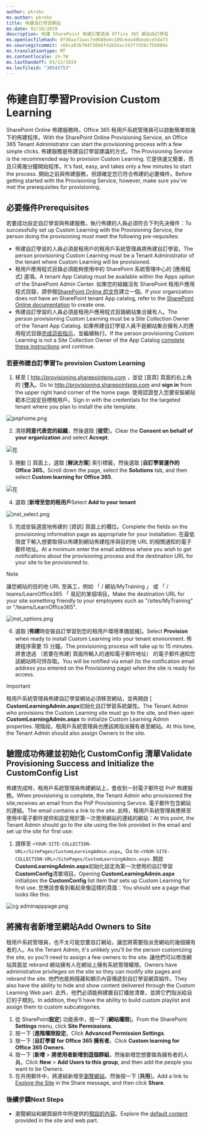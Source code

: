 ```yaml
---
author: pkrebs
ms.author: pkrebs
title: 佈建自訂學習網站
ms.date: 02/10/2019
description: 佈建 SharePoint 佈建引擎透過 Office 365 網站自訂學習
ms.openlocfilehash: 8fd6aa71aac7e0688e4c100c6ea40beabce5da73
ms.sourcegitcommit: c60ca83b784f36b6f41b56ac193f7d58c750984e
ms.translationtype: MT
ms.contentlocale: zh-TW
ms.lasthandoff: 03/12/2019
ms.locfileid: "30543753"
---
```

# <a name="provision-custom-learning"></a><span data-ttu-id="c0d53-103">佈建自訂學習</span><span class="sxs-lookup"><span data-stu-id="c0d53-103">Provision Custom Learning</span></span> 

<span data-ttu-id="c0d53-104">SharePoint Online 佈建服務時，Office 365 租用戶系統管理員可以啟動簡單按幾下的佈建程序。</span><span class="sxs-lookup"><span data-stu-id="c0d53-104">With the SharePoint Online Provisioning Service, an Office 365 Tenant Administrator can start the provisioning process with a few simple clicks.</span></span> <span data-ttu-id="c0d53-105">佈建服務是佈建自訂學習建議的方式。</span><span class="sxs-lookup"><span data-stu-id="c0d53-105">The Provisioning Service is the recommended way to provision Custom Learning.</span></span> <span data-ttu-id="c0d53-106">它是快速又簡單，而且只需幾分鐘開始程序。</span><span class="sxs-lookup"><span data-stu-id="c0d53-106">It's fast, easy, and takes only a few minutes to start the process.</span></span> <span data-ttu-id="c0d53-107">開始之前與佈建服務，但請確定您已符合佈建的必要條件。</span><span class="sxs-lookup"><span data-stu-id="c0d53-107">Before getting started with the Provisioning Service, however, make sure you've met the prerequisites for provisioning.</span></span>

## <a name="prerequisites"></a><span data-ttu-id="c0d53-108">必要條件</span><span class="sxs-lookup"><span data-stu-id="c0d53-108">Prerequisites</span></span>
 
<span data-ttu-id="c0d53-109">若要成功設定自訂學習與佈建服務，執行佈建的人員必須符合下列先決條件：</span><span class="sxs-lookup"><span data-stu-id="c0d53-109">To successfully set up Custom Learning with the Provisioning Service, the person doing the provisioning must meet the following pre-requisites:</span></span> 
 
- <span data-ttu-id="c0d53-110">佈建自訂學習的人員必須是租用戶的租用戶系統管理員將佈建自訂學習。</span><span class="sxs-lookup"><span data-stu-id="c0d53-110">The person provisioning Custom Learning must be a Tenant Administrator of the tenant where Custom Learning will be provisioned.</span></span>  
- <span data-ttu-id="c0d53-111">租用戶應用程式目錄必須能夠使用中的 SharePoint 系統管理中心的 [應用程式] 選項。</span><span class="sxs-lookup"><span data-stu-id="c0d53-111">A tenant App Catalog must be available within the Apps option of the SharePoint Admin Center.</span></span> <span data-ttu-id="c0d53-112">如果您的組織沒有 SharePoint 租用戶應用程式目錄，請參閱[SharePoint Online 的文件](https://docs.microsoft.com/en-us/sharepoint/use-app-catalog)建立一個。</span><span class="sxs-lookup"><span data-stu-id="c0d53-112">If your organization does not have an SharePoint tenant App catalog, refer to the [SharePoint Online documentation](https://docs.microsoft.com/en-us/sharepoint/use-app-catalog) to create one.</span></span>  
- <span data-ttu-id="c0d53-113">佈建自訂學習的人員必須是租用戶應用程式目錄網站集合擁有人。</span><span class="sxs-lookup"><span data-stu-id="c0d53-113">The person provisioning Custom Learning must be a Site Collection Owner of the Tenant App Catalog.</span></span> <span data-ttu-id="c0d53-114">如果佈建自訂學習人員不是網站集合擁有人的應用程式目錄[完成這些指示](addappadmin.md)，並繼續執行。</span><span class="sxs-lookup"><span data-stu-id="c0d53-114">If the person provisioning Custom Learning is not a Site Collection Owner of the App Catalog [complete these instructions](addappadmin.md) and continue.</span></span> 

### <a name="to-provision-custom-learning"></a><span data-ttu-id="c0d53-115">若要佈建自訂學習</span><span class="sxs-lookup"><span data-stu-id="c0d53-115">To provision Custom Learning</span></span>

1. <span data-ttu-id="c0d53-116">移至 [ http://provisioning.sharepointpnp.com ，並從 [首頁] 頁面的右上角的 [**登入**。</span><span class="sxs-lookup"><span data-stu-id="c0d53-116">Go to http://provisioning.sharepointpnp.com and **sign in** from the upper right hand corner of the home page.</span></span>  <span data-ttu-id="c0d53-117">使用認證登入您要安裝網站範本已設定目標租用戶。</span><span class="sxs-lookup"><span data-stu-id="c0d53-117">Sign in with the  credentials for the targeted tenant where you plan to install the site template.</span></span>

![pnphome.png](media/inst_signin.png)

2. <span data-ttu-id="c0d53-119">清除**同意代表您的組織**，然後選取 [**接受**]。</span><span class="sxs-lookup"><span data-stu-id="c0d53-119">Clear the **Consent on behalf of your organization** and select **Accept**.</span></span>

![在](media/inst_perms.png)

3. <span data-ttu-id="c0d53-121">捲動 [] 頁面上，選取 [**解決方案**] 索引標籤，然後選取 [**自訂學習運作的 Office 365**。</span><span class="sxs-lookup"><span data-stu-id="c0d53-121">Scroll down the page, select the **Solutions** tab, and then select **Custom learning for Office 365**.</span></span> 

![在](media/inst_select.png)

4. <span data-ttu-id="c0d53-123">選取 [**新增至您的租用戶**</span><span class="sxs-lookup"><span data-stu-id="c0d53-123">Select **Add to your tenant**</span></span>

![inst_select.png](media/inst_add.png)

5. <span data-ttu-id="c0d53-125">完成安裝適當地佈建的 [資訊] 頁面上的欄位。</span><span class="sxs-lookup"><span data-stu-id="c0d53-125">Complete the fields on the provisioning information page as appropriate for your installation.</span></span> <span data-ttu-id="c0d53-126">在最低限度下輸入想要取得以佈建到網站佈建程序與目的地 URL 的相關通知的電子郵件地址。</span><span class="sxs-lookup"><span data-stu-id="c0d53-126">At a minimum enter the email address where you wish to get notifications about the provisioning process and the destination URL for your site to be provisioned to.</span></span>  
> [!NOTE]
> <span data-ttu-id="c0d53-127">讓您網站的目的地 URL 至員工，例如 「 / 網站/MyTraining 」 或 「 / teams/LearnOffice365 「 易記的某個項目。</span><span class="sxs-lookup"><span data-stu-id="c0d53-127">Make the destination URL for your site something friendly to your employees such as "/sites/MyTraining" or "/teams/LearnOffice365".</span></span>

![inst_options.png](media/inst_options.png)

6. <span data-ttu-id="c0d53-129">選取 [**佈建**時安裝自訂學習到您的租用戶環境準備就緒]。</span><span class="sxs-lookup"><span data-stu-id="c0d53-129">Select **Provision** when ready to install Custom Learning into your tenant environment.</span></span>  <span data-ttu-id="c0d53-130">佈建程序需要 15 分鐘。</span><span class="sxs-lookup"><span data-stu-id="c0d53-130">The provisioning process will take up to 15 minutes.</span></span> <span data-ttu-id="c0d53-131">將會透過 （若要在佈建] 頁面所輸入的通知電子郵件地址） 的電子郵件通知您該網站時可供存取。</span><span class="sxs-lookup"><span data-stu-id="c0d53-131">You will be notified via email (to the notification email address you entered on the Provisioning page) when the site is ready for access.</span></span> 

> [!IMPORTANT]
> <span data-ttu-id="c0d53-132">租用戶系統管理員佈建自訂學習網站必須移至網站，並再開啟 [ **CustomLearningAdmin.aspx**初始化自訂學習系統屬性。</span><span class="sxs-lookup"><span data-stu-id="c0d53-132">The Tenant Admin who provisions the Custom Learning site must go to the site, and then open **CustomLearningAdmin.aspx** to initialize Custom Learning Admin properties.</span></span> <span data-ttu-id="c0d53-133">現階段，租用戶系統管理員也應該將指派擁有者至網站。</span><span class="sxs-lookup"><span data-stu-id="c0d53-133">At this time, the Tenant Admin should also assign Owners to the site.</span></span> 

## <a name="validate-provisioning-success-and-initialize-the-customconfig-list"></a><span data-ttu-id="c0d53-134">驗證成功佈建並初始化 CustomConfig 清單</span><span class="sxs-lookup"><span data-stu-id="c0d53-134">Validate Provisioning Success and Initialize the CustomConfig List</span></span>

<span data-ttu-id="c0d53-135">佈建完成時，租用戶系統管理員佈建網站上，會收到一封電子郵件從 PnP 佈建服務。</span><span class="sxs-lookup"><span data-stu-id="c0d53-135">When provisioning is complete, the Tenant Admin who provisioned the site,receives an email from the PnP Provisioning Service.</span></span> <span data-ttu-id="c0d53-136">電子郵件包含網站的連結。</span><span class="sxs-lookup"><span data-stu-id="c0d53-136">The email contains a link to the site.</span></span> <span data-ttu-id="c0d53-137">此時，租用戶系統管理員應移至使用中電子郵件提供和設定用於第一次使用網站的連結的網站：</span><span class="sxs-lookup"><span data-stu-id="c0d53-137">At this point, the Tenant Admin should go to the site using the link provided in the email and set up the site for first use:</span></span>

1. <span data-ttu-id="c0d53-138">請移至 `<YOUR-SITE-COLLECTION-URL>/SitePages/CustomLearningAdmin.aspx`。</span><span class="sxs-lookup"><span data-stu-id="c0d53-138">Go to `<YOUR-SITE-COLLECTION-URL>/SitePages/CustomLearningAdmin.aspx`.</span></span> <span data-ttu-id="c0d53-139">開啟**CustomLearningAdmin.aspx**初始化設定為第一次使用的自訂學習**CustomConfig**清單項目。</span><span class="sxs-lookup"><span data-stu-id="c0d53-139">Opening **CustomLearningAdmin.aspx** initializes the **CustomConfig** list item that sets up Custom Learning for first use.</span></span> <span data-ttu-id="c0d53-140">您應該會看到看起來像這樣的頁面：</span><span class="sxs-lookup"><span data-stu-id="c0d53-140">You should see a page that looks like this:</span></span>

![cg adminapppage.png](media/cg-adminapppage.png)

## <a name="add-owners-to-site"></a><span data-ttu-id="c0d53-142">將擁有者新增至網站</span><span class="sxs-lookup"><span data-stu-id="c0d53-142">Add Owners to Site</span></span>
<span data-ttu-id="c0d53-143">租用戶系統管理員，也不太可能您要自訂網站，讓您將需要指派至網站的幾個擁有者的人。</span><span class="sxs-lookup"><span data-stu-id="c0d53-143">As the Tenant Admin, it's unlikely you'll be the person customizing the site, so you'll need to assign a few owners to the site.</span></span> <span data-ttu-id="c0d53-144">讓他們可以修改網站頁面並 rebrand 網站擁有人在網站上擁有系統管理權限。</span><span class="sxs-lookup"><span data-stu-id="c0d53-144">Owners have administrative privileges on the site so they can modify site pages and rebrand the site.</span></span> <span data-ttu-id="c0d53-145">他們也能夠隱藏和顯示內容傳遞到自訂學習網頁組件。</span><span class="sxs-lookup"><span data-stu-id="c0d53-145">They also have the ability to hide and show content delivered through the Custom Learning Web part.</span></span> <span data-ttu-id="c0d53-146">此外，他們必須能夠建置自訂播放清單，並將它們指派給自訂的子類別。</span><span class="sxs-lookup"><span data-stu-id="c0d53-146">In addition, they'll have the ability to build custom playlist and assign them to custom subcategories.</span></span>  

1. <span data-ttu-id="c0d53-147">從 SharePoint**設定**] 功能表中，按一下 [**網站權限**]。</span><span class="sxs-lookup"><span data-stu-id="c0d53-147">From the SharePoint **Settings** menu, click **Site Permissions**.</span></span>
2. <span data-ttu-id="c0d53-148">按一下 [**進階權限設定**。</span><span class="sxs-lookup"><span data-stu-id="c0d53-148">Click **Advanced Permission Settings**.</span></span>
3. <span data-ttu-id="c0d53-149">按一下 [**自訂學習 for Office 365 擁有者**。</span><span class="sxs-lookup"><span data-stu-id="c0d53-149">Click **Custom learning for Office 365 Owners**.</span></span>
4. <span data-ttu-id="c0d53-150">按一下 [**新增** > **將使用者新增到這個群組**，然後新增您想要做為擁有者的人員。</span><span class="sxs-lookup"><span data-stu-id="c0d53-150">Click **New** > **Add Users to this group**, and then add the people you want to be Owners.</span></span> 
5. <span data-ttu-id="c0d53-151">在共用郵件中，將連結新增至[瀏覽網站](https://docs.microsoft.com/en-us/Office365/CustomLearning/custom_explore)，然後按一下 [**共用**]。</span><span class="sxs-lookup"><span data-stu-id="c0d53-151">Add a link to [Explore the Site](https://docs.microsoft.com/en-us/Office365/CustomLearning/custom_explore) in the Share message, and then click **Share**.</span></span>

### <a name="next-steps"></a><span data-ttu-id="c0d53-152">後續步驟</span><span class="sxs-lookup"><span data-stu-id="c0d53-152">Next Steps</span></span>
- <span data-ttu-id="c0d53-153">瀏覽網站和網頁組件中所提供的[預設的內容](custom_exploresite.md)。</span><span class="sxs-lookup"><span data-stu-id="c0d53-153">Explore the [default content](custom_exploresite.md) provided in the site and web part.</span></span>
